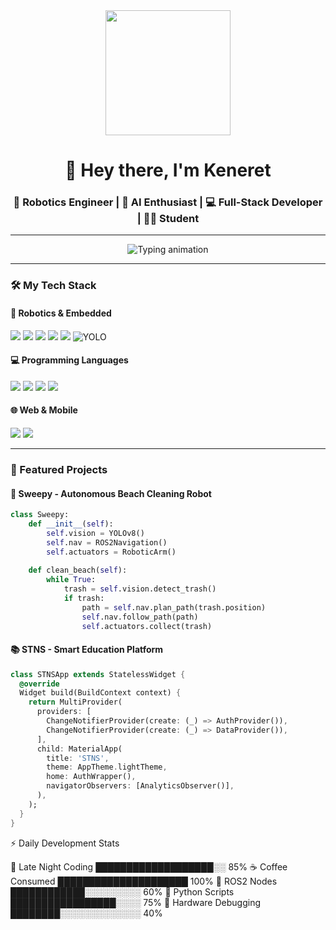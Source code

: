 <div align="center">
  <img src="https://media.giphy.com/media/v1.Y2lkPTc5MGI3NjExcW5mOGVkY2J1Z2J4d2R0dWJ1aXJqY2V4eGZ2bHZqZzRlZGZ6eWZ6biZlcD12MV9pbnRlcm5hbF9naWZfYnlfaWQmY3Q9Zw/qgQUggAC3Pfv687qPC/giphy.gif" width="200"/>
  <h1>👋 Hey there, I'm Keneret</h1>
  <h3>🤖 Robotics Engineer | 🧠 AI Enthusiast | 💻 Full-Stack Developer | 👨‍🎓 Student </h3>
</div>

---

<p align="center">
  <img src="https://readme-typing-svg.demolab.com?font=Fira+Code&pause=1000&color=22D3F7&center=true&vCenter=true&width=435&lines=Building+the+future+with+circuits+and+code;Turning+coffee+into+robotic+solutions;ROS2+%7C+Computer+Vision+%7C+Embedded+Systems" alt="Typing animation" />
</p>

---

### 🛠️ My Tech Stack

#### 🤖 Robotics & Embedded
<p>
  <img src="https://img.shields.io/badge/ROS2-22314E?style=for-the-badge&logo=ros&logoColor=white" />
  <img src="https://img.shields.io/badge/Arduino-00979D?style=for-the-badge&logo=arduino&logoColor=white" />
  <img src="https://img.shields.io/badge/Raspberry%20Pi-A22846?style=for-the-badge&logo=raspberrypi&logoColor=white" />
  <img src="https://img.shields.io/badge/NVIDIA%20Jetson-76B900?style=for-the-badge&logo=nvidia&logoColor=white" />
  <img src="https://img.shields.io/badge/OpenCV-5C3EE8?style=for-the-badge&logo=opencv&logoColor=white" />
    <img src="https://img.shields.io/badge/YOLO-00FFFF?style=for-the-badge&logo=opencv&logoColor=black" alt="YOLO" />

</p>

#### 💻 Programming Languages
<p>
  <img src="https://img.shields.io/badge/Python-3776AB?style=for-the-badge&logo=python&logoColor=white" />
  <img src="https://img.shields.io/badge/C++-00599C?style=for-the-badge&logo=c%2B%2B&logoColor=white" />
  <img src="https://img.shields.io/badge/JavaScript-F7DF1E?style=for-the-badge&logo=javascript&logoColor=black" />
  <img src="https://img.shields.io/badge/Dart-0175C2?style=for-the-badge&logo=dart&logoColor=white" />
</p>

#### 🌐 Web & Mobile
<p>
  <img src="https://img.shields.io/badge/Django-092E20?style=for-the-badge&logo=django&logoColor=white" />
  <img src="https://img.shields.io/badge/Flutter-02569B?style=for-the-badge&logo=flutter&logoColor=white" />
<!--   <img src="https://img.shields.io/badge/React-61DAFB?style=for-the-badge&logo=react&logoColor=black" />
  <img src="https://img.shields.io/badge/Node.js-339933?style=for-the-badge&logo=nodedotjs&logoColor=white" /> -->
</p>

---

### 🚀 Featured Projects

#### 🤖 Sweepy - Autonomous Beach Cleaning Robot
```python
class Sweepy:
    def __init__(self):
        self.vision = YOLOv8()
        self.nav = ROS2Navigation()
        self.actuators = RoboticArm()
    
    def clean_beach(self):
        while True:
            trash = self.vision.detect_trash()
            if trash:
                path = self.nav.plan_path(trash.position)
                self.nav.follow_path(path)
                self.actuators.collect(trash)
```
#### 📚 STNS - Smart Education Platform
```Dart
class STNSApp extends StatelessWidget {
  @override
  Widget build(BuildContext context) {
    return MultiProvider(
      providers: [
        ChangeNotifierProvider(create: (_) => AuthProvider()),
        ChangeNotifierProvider(create: (_) => DataProvider()),
      ],
      child: MaterialApp(
        title: 'STNS',
        theme: AppTheme.lightTheme,
        home: AuthWrapper(),
        navigatorObservers: [AnalyticsObserver()],
      ),
    );
  }
}
```
⚡ Daily Development Stats

🌌 Late Night Coding  ███████████████████░░   85% 
☕ Coffee Consumed    █████████████████████   100%
🤖 ROS2 Nodes         ████████████░░░░░░░░░   60%
🐍 Python Scripts     █████████████████░░░░   75%
🔧 Hardware Debugging ████████░░░░░░░░░░░░░   40%
